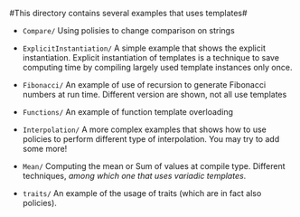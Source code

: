#This directory contains several examples that uses templates#

* `Compare/`  Using polisies to change comparison on strings

* `ExplicitInstantiation/` A simple example that shows the explicit instantiation. Explicit instantiation of templates is a technique to save computing time by compiling largely used template instances only once.

* `Fibonacci/` An example of use of recursion to generate Fibonacci numbers at run time. Different version are shown, not all use templates

* `Functions/` An example of function template overloading

* `Interpolation/` A more complex examples that shows how to use policies to perform different type of interpolation. You may try to add some more!

* `Mean/` Computing the mean or Sum of values at compile type. Different
techniques, *among which one that uses variadic templates*.

* `traits/`  An example of the usage of traits (which are in fact also policies).
